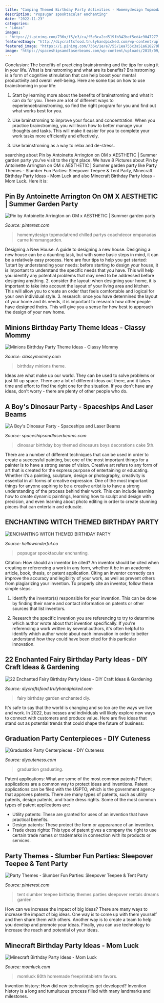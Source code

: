```yaml
---
title: "Camping Themed Birthday Party Activities - Homemydesign Topmodatrend Chilled Partys Coachdecor Empanadas Carne Kinsmangarden"
description: "Popsugar spooktacular enchanting"
date: "2022-11-23"
categories:
- "ideas"
images:
- "https://i.pinimg.com/736x/f5/e3/ca/f5e3ca2cd519fb342bef5ed4c9047277.jpg"
featuredImage: "http://diycraftsfood.trulyhandpicked.com/wp-content/uploads/2016/05/Fairy-birthday-party_p3.jpg"
featured_image: "https://i.pinimg.com/736x/1e/a7/55/1ea755c3a51a618279bf5eeb748de5c5.jpg"
image: "https://spaceshipsandlaserbeams.com/wp-content/uploads/2015/09/dinosaur-themed-birthday-party-ideas-boys.jpg"
---
```



Conclusion: The benefits of practicing brainstroming and the tips for using it in your life.
What is brainstroming and what are its benefits? Brainstroming is a form of cognitive stimulation that can help boost your mental productivity and overall well-being. Here are some tips on how to use brainstroming in your life: 
1. Start by learning more about the benefits of brainstroming and what it can do for you. There are a lot of different ways to experiencebrainstroming, so find the right program for you and find out what works best for you. 

2. Use brainstroming to improve your focus and concentration. When you practice brainstroming, you will learn how to better manage your thoughts and tasks. This will make it easier for you to complete your work tasks more efficiently and effectively. 

3. Use brainstroming as a way to relax and de-stress.

	

		
searching about Pin by Antoinette Arrington on OM x AESTHETIC | Summer garden party you've visit to the right place. We have 8 Pictures about Pin by Antoinette Arrington on OM x AESTHETIC | Summer garden party like Party Themes - Slumber Fun Parties: Sleepover Teepee &amp; Tent Party, Minecraft Birthday Party Ideas - Mom Luck and also Minecraft Birthday Party Ideas - Mom Luck. Here it is:
		
    
## Pin By Antoinette Arrington On OM X AESTHETIC | Summer Garden Party

<img loading=lazy src="https://i.pinimg.com/736x/1e/a7/55/1ea755c3a51a618279bf5eeb748de5c5.jpg" onerror="this.onerror=null;this.src='https://tse1.mm.bing.net/th?id=OIP.mG5D6G-e_wJwDAqnxuH_vAHaLG&amp;pid=15.1';" alt="Pin by Antoinette Arrington on OM x AESTHETIC | Summer garden party">

_Source: pinterest.com_

>homemydesign topmodatrend chilled partys coachdecor empanadas carne kinsmangarden. 

	

Designing a New House: A guide to designing a new house.
Designing a new house can be a daunting task, but with some basic steps in mind, it can be a relatively easy process. Here are four tips to help you get started: 1.start by understanding your needs: before starting to design your house, it is important to understand the specific needs that you have. This will help you identify any potential problems that may need to be addressed before designing anything. 2. consider the layout: when designing your home, it is important to take into account the layout of your living area and kitchen. This will allow you to create an order that feels comfortable and logical for your own individual style. 3. research: once you have determined the layout of your home and its needs, it is important to research how other people have designed theirs. This will give you a sense for how best to approach the design of your new home. 
    
## Minions Birthday Party Theme Ideas - Classy Mommy

<img loading=lazy src="http://classymommy.com/wp-content/uploads/2015/08/IMG_0598.jpg" onerror="this.onerror=null;this.src='https://tse1.mm.bing.net/th?id=OIP.9BjioKepljnWhUz8jmRmqAHaKX&amp;pid=15.1';" alt="Minions Birthday Party Theme Ideas - Classy Mommy">

_Source: classymommy.com_

>birthday minions theme. 

	

Ideas are what make up our world. They can be used to solve problems or just fill up space. There are a lot of different ideas out there, and it takes time and effort to find the right one for the situation. If you don't have any ideas, don't worry - there are plenty of other people who do.

    
## A Boy&#039;s Dinosaur Party - Spaceships And Laser Beams

<img loading=lazy src="https://spaceshipsandlaserbeams.com/wp-content/uploads/2015/09/dinosaur-themed-birthday-party-ideas-boys.jpg" onerror="this.onerror=null;this.src='https://tse3.mm.bing.net/th?id=OIP.vkKZ85RzDNE1_zH_epgCBwHaLH&amp;pid=15.1';" alt="A Boy&#039;s Dinosaur Party - Spaceships and Laser Beams">

_Source: spaceshipsandlaserbeams.com_

>dinosaur birthday boy themed dinosaurs boys decorations cake 5th. 

	

There are a number of different techniques that can be used in order to create a successful painting, but one of the most important things for a painter is to have a strong sense of vision.
Creative art refers to any form of art that is created for the express purpose of entertaining or educating. Whether it’s a painting, sculpture, design or photography, creativity is essential in all forms of creative expression. One of the most important things for anyone aspiring to be a creative artist is to have a strong understanding of the process behind their work. This can include learning how to create dynamic paintings, learning how to sculpt and design with precision, and even learning about photo editing in order to create stunning pieces that can entertain and educate.

    
## ENCHANTING WITCH THEMED BIRTHDAY PARTY

<img loading=lazy src="https://www.hellowonderful.co/ckfinder/userfiles/images/3-witch-party-kids(1).jpg" onerror="this.onerror=null;this.src='https://tse4.mm.bing.net/th?id=OIP.o56zzqOE9gnK0SXAxSoEKAHaLI&amp;pid=15.1';" alt="ENCHANTING WITCH THEMED BIRTHDAY PARTY">

_Source: hellowonderful.co_

>popsugar spooktacular enchanting. 

	

Citation: How should an inventor be cited?
An inventor should be cited when creating or referencing a work in any form, whether it be in an academic article, book, thesis, or patent application. Citing an inventor correctly can improve the accuracy and legibility of your work, as well as prevent others from plagiarizing your invention. To properly cite an inventor, follow these simple steps:
1. Identify the inventor(s) responsible for your invention. This can be done by finding their name and contact information on patents or other sources that list inventors.

2. Research the specific invention you are referencing to try to determine which author wrote about that invention specifically. If you're referencing a work written by several authors, it's often helpful to identify which author wrote about each innovation in order to better understand how they could have been cited for this particular innovation.


    
## 22 Enchanted Fairy Birthday Party Ideas - DIY Craft Ideas &amp; Gardening

<img loading=lazy src="http://diycraftsfood.trulyhandpicked.com/wp-content/uploads/2016/05/Fairy-birthday-party_p3.jpg" onerror="this.onerror=null;this.src='https://tse1.mm.bing.net/th?id=OIP.RESk6NRTW4n5lSUjxgdnlgHaKT&amp;pid=15.1';" alt="22 Enchanted Fairy Birthday Party Ideas - DIY Craft Ideas &amp; Gardening">

_Source: diycraftsfood.trulyhandpicked.com_

>fairy birthday garden enchanted diy. 

	

It's safe to say that the world is changing and so too are the ways we live and work. In 2022, businesses and individuals will likely explore new ways to connect with customers and produce value. Here are five ideas that stand out as potential trends that could shape the future of business:

    
## Graduation Party Centerpieces - DIY Cuteness

<img loading=lazy src="https://diycuteness.com/wp-content/uploads/2020/05/Graduation-Centerpieces-ideas.jpg" onerror="this.onerror=null;this.src='https://tse3.mm.bing.net/th?id=OIP.r8piCccXLFRnWnJg13j3TgHaNd&amp;pid=15.1';" alt="Graduation Party Centerpieces - DIY Cuteness">

_Source: diycuteness.com_

>graduation graduating. 

	

Patent applications: What are some of the most common patents?
Patent applications are a common way to protect ideas and inventions. Patent applications can be filed with the USPTO, which is the government agency that approves patents. There are many types of patents, such as utility patents, design patents, and trade dress rights. Some of the most common types of patent applications are: 
- Utility patents: These are granted for uses of an invention that have practical benefits. 
- Design patents: These protect the form or appearance of an invention. 
- Trade dress rights: This type of patent gives a company the right to use certain trade names or trademarks in connection with its products or services.

    
## Party Themes - Slumber Fun Parties: Sleepover Teepee &amp; Tent Party

<img loading=lazy src="https://i.pinimg.com/736x/f5/e3/ca/f5e3ca2cd519fb342bef5ed4c9047277.jpg" onerror="this.onerror=null;this.src='https://tse3.mm.bing.net/th?id=OIP.E6icesk4q6qpKOb9-trtLQHaJ3&amp;pid=15.1';" alt="Party Themes - Slumber Fun Parties: Sleepover Teepee &amp; Tent Party">

_Source: pinterest.com_

>tent slumber teepee birthday themes parties sleepover rentals dreams garden. 

	

How can we increase the impact of big ideas?
There are many ways to increase the impact of big ideas. One way is to come up with them yourself and then share them with others. Another way is to create a team to help you develop and promote your ideas. Finally, you can use technology to increase the reach and potential of your ideas.

    
## Minecraft Birthday Party Ideas - Mom Luck

<img loading=lazy src="https://momluck.com/wp-content/uploads/2014/06/minecraft-ideas--e1421001556318.jpg" onerror="this.onerror=null;this.src='https://tse4.mm.bing.net/th?id=OIP.uS57mNo7gu6sN8gazrSwKwHaKd&amp;pid=15.1';" alt="Minecraft Birthday Party Ideas - Mom Luck">

_Source: momluck.com_

>momluck 80th homemade freeprintabletm favors. 

	

Invention history: How did new technologies get developed?
Invention history is a long and tumultuous process filled with many landmarks and milestones.

